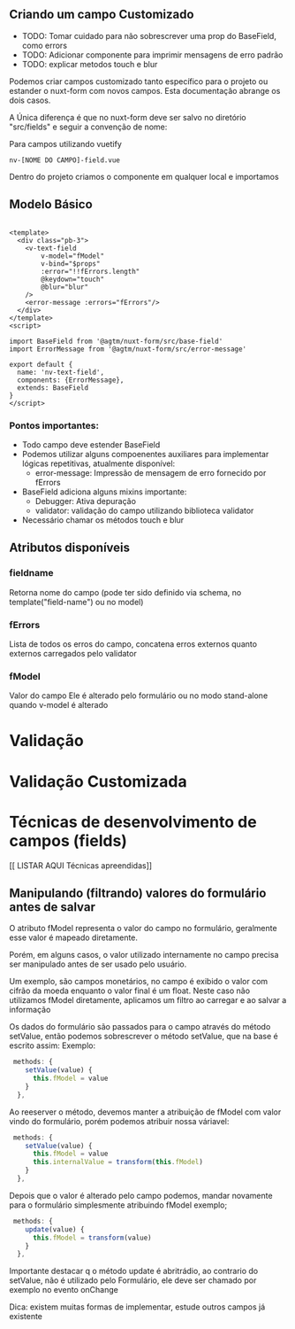 ## Criando um campo Customizado

* TODO: Tomar cuidado para não sobrescrever uma prop do BaseField, como errors
* TODO: Adicionar componente <error-message :errors="fErrors"/> para imprimir mensagens de erro padrão
* TODO: explicar metodos touch e blur

Podemos criar campos customizado tanto específico para o projeto ou estander o nuxt-form com novos campos. Esta 
documentação abrange os dois casos.

A Única diferença é que no nuxt-form deve ser salvo no diretório "src/fields" e seguir a convenção de nome:

Para campos utilizando vuetify

    nv-[NOME DO CAMPO]-field.vue

Dentro do projeto criamos o componente em qualquer local e importamos 

## Modelo Básico

```vue

<template>
  <div class="pb-3">
    <v-text-field
        v-model="fModel"
        v-bind="$props"
        :error="!!fErrors.length"
        @keydown="touch"
        @blur="blur"
    />
    <error-message :errors="fErrors"/>
  </div>
</template>
<script>

import BaseField from '@agtm/nuxt-form/src/base-field'
import ErrorMessage from '@agtm/nuxt-form/src/error-message'

export default {
  name: 'nv-text-field',
  components: {ErrorMessage},
  extends: BaseField  
}
</script>

```

### Pontos importantes:

* Todo campo deve estender BaseField
* Podemos utilizar alguns compoenentes auxiliares para implementar lógicas repetitivas, atualmente disponível:
    * error-message: Impressão de mensagem de erro fornecido por fErrors
* BaseField adiciona alguns mixins importante:
    * Debugger: Ativa depuração
    * validator: validação do campo utilizando biblioteca validator
* Necessário chamar os métodos touch e blur
    

## Atributos disponíveis

### fieldname
Retorna nome do campo (pode ter sido definido via schema, no template("field-name") ou no model)

### fErrors
Lista de todos os erros do campo, concatena erros externos quanto externos carregados pelo validator  

### fModel
Valor do campo
Ele é alterado pelo formulário ou no modo stand-alone quando v-model é alterado

# Validação

# Validação Customizada

# Técnicas de desenvolvimento de campos (fields)

[[ LISTAR AQUI Técnicas apreendidas]]

## Manipulando (filtrando) valores do formulário antes de salvar

O atributo fModel representa o valor do campo no formulário, geralmente esse valor é mapeado diretamente.

Porém, em alguns casos, o valor utilizado internamente no campo precisa ser manipulado antes de ser usado pelo usuário.

Um exemplo, são campos monetários, no campo é exibido o valor com cifrão da moeda enquanto o valor final é um float.
Neste caso não utilizamos fModel diretamente, aplicamos um filtro ao carregar e ao salvar a informação

Os dados do formulário são passados para o campo através do método setValue, então podemos sobrescrever o método setValue, que na base é escrito assim:
Exemplo:

```javascript
 methods: {
    setValue(value) {
      this.fModel = value
    } 
  },
```

Ao reeserver o método, devemos manter a atribuição de fModel com valor vindo do formulário, porém podemos atribuir nossa váriavel:
```javascript
 methods: {
    setValue(value) {
      this.fModel = value
      this.internalValue = transform(this.fModel)
    } 
  },
```

Depois que o valor é alterado pelo campo podemos, mandar novamente para o formulário simplesmente atribuindo fModel
exemplo;

```javascript
 methods: {
    update(value) {
      this.fModel = transform(value)      
    } 
  },
```

Importante destacar q o método update é abritrádio, ao contrario do setValue, não é utilizado pelo Formulário, ele deve ser chamado por exemplo no evento onChange

Dica: existem muitas formas de implementar, estude outros campos já existente

